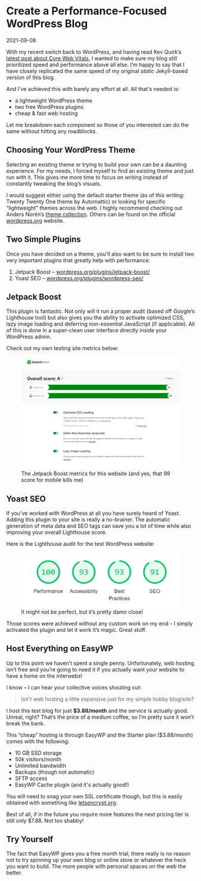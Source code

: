 # Create a Performance-Focused WordPress Blog

2021-09-08

With my recent switch back to WordPress, and having read Kev Quirk’s <a href="https://kevq.uk/core-web-vitals-and-wordpress/" target="_blank" rel="noreferrer noopener">latest post about Core Web Vitals</a>, I wanted to make sure my blog still prioritized speed and performance above all else. I’m happy to say that I have closely replicated the same speed of my original *static* Jekyll-based version of this blog.

And I've achieved this with barely any effort at all. All that's needed is: 

- a lightweight WordPress theme
- two free WordPress plugins
- cheap &amp; fast web hosting

Let me breakdown each component so those of you interested can do the same without hitting any roadblocks.

## Choosing Your WordPress Theme

Selecting an existing theme or trying to build your own can be a daunting experience. For my needs, I forced myself to find an existing theme and just run with it. This gives me more time to focus on writing instead of constantly tweaking the blog’s visuals.

I would suggest either using the default starter theme (as of this writing: Twenty Twenty One theme by Automattic) or looking for specific “lightweight” themes across the web. I highly recommend checking out Anders Norén’s [theme collection](https://andersnoren.se/teman/). Others can be found on the official [wordpress.org](https://wordpress.org/) website.

## Two Simple Plugins

Once you have decided on a theme, you'll also want to be sure to install two very important plugins that greatly help with performance:

1. Jetpack Boost – [wordpress.org/plugins/jetpack-boost/](https://wordpress.org/plugins/jetpack-boost/)
2. Yoast SEO – [wordpress.org/plugins/wordpress-seo/](https://wordpress.org/plugins/wordpress-seo/)

## Jetpack Boost

This plugin is fantastic. Not only will it run a proper audit (based off Google’s Lighthouse tool) but also gives you the ability to activate optimized CSS, lazy image loading and deferring non-essential JavaScript (if applicable). All of this is done in a super-clean user interface directly inside your WordPress admin.

Check out my own testing site metrics below:

<figure>
    <img src="/public/images/jetpack-boost.webp" alt="Jetpack boost numbers">
    <figcaption>The Jetpack Boost metrics for this website (and yes, that 99 score for mobile kills me)</figcaption>
</figure>

## Yoast SEO

If you’ve worked with WordPress at all you have surely heard of Yoast. Adding this plugin to your site is really a no-brainer. The automatic generation of meta data and SEO tags can save you a lot of time while also improving your overall Lighthouse score.

Here is the Lighthouse audit for the test WordPress website:

<figure>
    <img src="/public/images/ugly-duck-audit.webp" alt="Lighthouse audit">
    <figcaption>It might not be perfect, but it’s pretty damn close!</figcaption>
</figure>

Those scores were achieved without any custom work on my end – I simply activated the plugin and let it work it’s magic. Great stuff.

## Host Everything on EasyWP

Up to this point we haven’t spent a single penny. Unfortunately, web hosting isn’t free and you’re going to need it if you actually want your website to have a home on the interwebs!

I know – I can hear your collective voices shouting out:

> Isn't web hosting a little expensive just for my simple hobby blog/site?

I host this test blog for just **$3.88/month** and the service is actually good. Unreal, right? That’s the price of a medium coffee, so I’m pretty sure it won’t break the bank.

This “cheap” hosting is through EasyWP and the Starter plan ($3.88/month) comes with the following:

- 10 GB SSD storage
- 50k visitors/month
- Unlimited bandwidth
- Backups (though not automatic)
- SFTP access
- EasyWP Cache plugin (and it's actually good!)

You will need to snag your own SSL certificate though, but this is easily obtained with something like [letsencrypt.org](https://letsencrypt.org).

Best of all, if in the future you require more features the next pricing tier is still only $7.88. Not too shabby!

## Try Yourself

The fact that EasyWP gives you a free month trial, there really is no reason not to try spinning up your own blog or online store or whatever the heck you want to build. The more people with personal spaces on the web the better.
